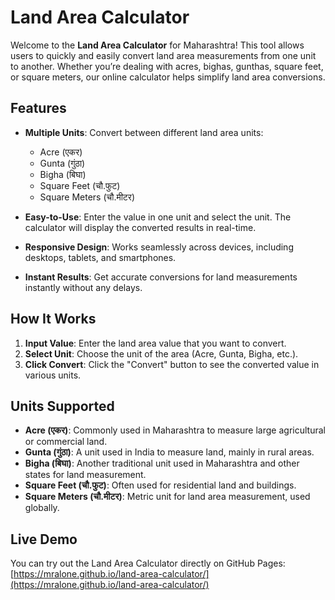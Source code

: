 # Land Area Calculator

Welcome to the **Land Area Calculator** for Maharashtra! This tool allows users to quickly and easily convert land area measurements from one unit to another. Whether you’re dealing with acres, bighas, gunthas, square feet, or square meters, our online calculator helps simplify land area conversions.

## Features

- **Multiple Units**: Convert between different land area units:
  - Acre (एकर)
  - Gunta (गुंठा)
  - Bigha (बिघा)
  - Square Feet (चौ.फुट)
  - Square Meters (चौ.मीटर)

- **Easy-to-Use**: Enter the value in one unit and select the unit. The calculator will display the converted results in real-time.

- **Responsive Design**: Works seamlessly across devices, including desktops, tablets, and smartphones.

- **Instant Results**: Get accurate conversions for land measurements instantly without any delays.

## How It Works

1. **Input Value**: Enter the land area value that you want to convert.
2. **Select Unit**: Choose the unit of the area (Acre, Gunta, Bigha, etc.).
3. **Click Convert**: Click the "Convert" button to see the converted value in various units.

## Units Supported

- **Acre (एकर)**: Commonly used in Maharashtra to measure large agricultural or commercial land.
- **Gunta (गुंठा)**: A unit used in India to measure land, mainly in rural areas.
- **Bigha (बिघा)**: Another traditional unit used in Maharashtra and other states for land measurement.
- **Square Feet (चौ.फुट)**: Often used for residential land and buildings.
- **Square Meters (चौ.मीटर)**: Metric unit for land area measurement, used globally.

## Live Demo

You can try out the Land Area Calculator directly on GitHub Pages:
[https://mralone.github.io/land-area-calculator/](https://mralone.github.io/land-area-calculator/)
